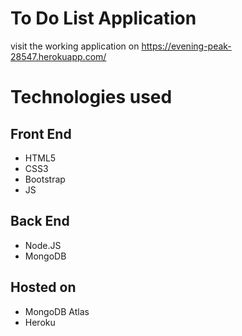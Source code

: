 # To Do List Application
visit the working application on https://evening-peak-28547.herokuapp.com/

# Technologies used
## Front End
- HTML5
- CSS3
- Bootstrap
- JS

## Back End
- Node.JS
- MongoDB

## Hosted on
- MongoDB Atlas
- Heroku